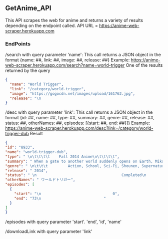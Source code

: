 ## GetAnime_API

This API scrapes the web for anime and returns a variety of results depending on the endpoint called.
API URL = https://anime-web-scraper.herokuapp.com

### EndPoints

/search with query parameter 'name':
  This call returns a JSON object in the format {name: ##, link: ##, image: ##, release: ##}
  Example: https://anime-web-scraper.herokuapp.com/search?name=world-trigger
  One of the results returned by the query
  
  ````JSON
  {
    "name": "World Trigger",
    "link": "/category/world-trigger",
    "image": "https://gogocdn.net/images/upload/161762.jpg",
    "release": "\n                                                                                    Released: 2014                                                                            "
  }
  ````

/desc with query parameter 'link':
  This call returns a JSON object in the format {id: ##, name: ##, type: ##, summary: ##, genre: ##, release: ##, status: ##, otherNames: ##, episodes: [{start: ##, end: ##}]}
  Example: https://anime-web-scraper.herokuapp.com/desc?link=/category/world-trigger-dub
  Result
  
  ````JSON
  {
  "id": "8933",
  "name": "world-trigger-dub",
  "type": " \n\t\t\t\t    Fall 2014 Anime\n\t\t\t\t",
  "summary": " When a gate to another world suddenly opens on Earth, Mikado City is invaded by strange creatures known as \"Neighbors,\" malicious beings impervious to traditional weaponry. In response to their arrival, an organization called the Border Defense Agency has been established to combat the Neighbor menace through special weapons called \"Triggers.\" Even though several years have passed after the gate first opened, Neighbors are still a threat and members of Border remain on guard to ensure the safety of the planet.\n\nDespite this delicate situation, members-in-training, such as Osamu Mikumo, are not permitted to use their Triggers outside of headquarters. But when the mysterious new student in his class is dragged into a forbidden area by bullies, they are attacked by Neighbors, and Osamu has no choice but to do what he believes is right. Much to his surprise, however, the transfer student Yuuma Kuga makes short work of the aliens, revealing that he is a humanoid Neighbor in disguise.\nNoted",
  "genre": " \n\t\t\t         Action, School, Sci-Fi, Shounen, Supernatural\t\t\t\t",
  "release": " 2014",
  "status": " \n                                      Completed\n                                  ",
  "otherNames": " ワールドトリガー",
  "episodes": [
    {
      "start": "\n                                0",
      "end": "73\n                            "
    }
  ]
}
  ````

/episodes with query parameter 'start'. 'end', 'id', 'name'

/downloadLink with query parameter 'link'
